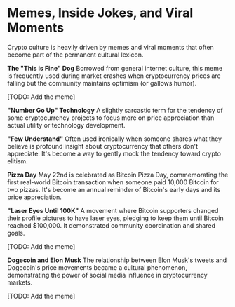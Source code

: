 # Memes, Inside Jokes, and Viral Moments

Crypto culture is heavily driven by memes and viral moments that often become part of the permanent cultural lexicon.

**The "This is Fine" Dog**
Borrowed from general internet culture, this meme is frequently used during market crashes when cryptocurrency prices are falling but the community maintains optimism (or gallows humor).

[TODO: Add the meme]

**"Number Go Up" Technology**
A slightly sarcastic term for the tendency of some cryptocurrency projects to focus more on price appreciation than actual utility or technology development.

**"Few Understand"**
Often used ironically when someone shares what they believe is profound insight about cryptocurrency that others don't appreciate. It's become a way to gently mock the tendency toward crypto elitism.

**Pizza Day**
May 22nd is celebrated as Bitcoin Pizza Day, commemorating the first real-world Bitcoin transaction when someone paid 10,000 Bitcoin for two pizzas. It's become an annual reminder of Bitcoin's early days and its price appreciation.

**"Laser Eyes Until 100K"**
A movement where Bitcoin supporters changed their profile pictures to have laser eyes, pledging to keep them until Bitcoin reached $100,000. It demonstrated community coordination and shared goals.

[TODO: Add the meme]

**Dogecoin and Elon Musk**
The relationship between Elon Musk's tweets and Dogecoin's price movements became a cultural phenomenon, demonstrating the power of social media influence in cryptocurrency markets.

[TODO: Add the meme]
